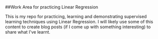 ##Work Area for practicing Linear Regression

This is my repo for practicing, learning and demonstrating supervised learning techniques using Linear Regression. I will likely use some of this content to create blog posts (if I come up with something interesting) to share what I've learnt. 